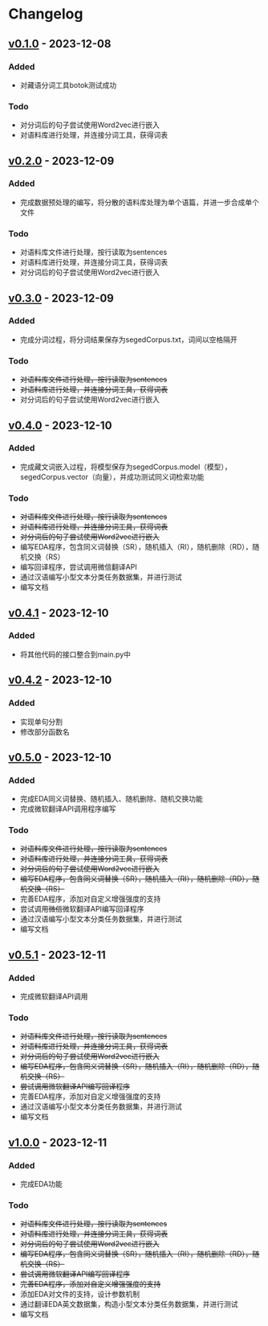 # Changelog

## [v0.1.0](https://github.com/Hana61/TibetanEDA/releases/tag/v0.1.0) - 2023-12-08

### Added

* 对藏语分词工具botok测试成功

### Todo

* 对分词后的句子尝试使用Word2vec进行嵌入
* 对语料库进行处理，并连接分词工具，获得词表

## [v0.2.0](https://github.com/Hana61/TibetanEDA/releases/tag/v0.2.0) - 2023-12-09

### Added

* 完成数据预处理的编写，将分散的语料库处理为单个语篇，并进一步合成单个文件

### Todo

* 对语料库文件进行处理，按行读取为sentences
* 对语料库进行处理，并连接分词工具，获得词表
* 对分词后的句子尝试使用Word2vec进行嵌入

## [v0.3.0](https://github.com/Hana61/TibetanEDA/releases/tag/v0.3.0) - 2023-12-09

### Added

* 完成分词过程，将分词结果保存为segedCorpus.txt，词间以空格隔开

### Todo

* ~~对语料库文件进行处理，按行读取为sentences~~
* ~~对语料库进行处理，并连接分词工具，获得词表~~
* 对分词后的句子尝试使用Word2vec进行嵌入

## [v0.4.0](https://github.com/Hana61/TibetanEDA/releases/tag/v0.4.0) - 2023-12-10

### Added

* 完成藏文词嵌入过程，将模型保存为segedCorpus.model（模型），segedCorpus.vector（向量），并成功测试同义词检索功能

### Todo

* ~~对语料库文件进行处理，按行读取为sentences~~
* ~~对语料库进行处理，并连接分词工具，获得词表~~
* ~~对分词后的句子尝试使用Word2vec进行嵌入~~
* 编写EDA程序，包含同义词替换（SR），随机插入（RI），随机删除（RD），随机交换（RS）
* 编写回译程序，尝试调用微信翻译API
* 通过汉语编写小型文本分类任务数据集，并进行测试
* 编写文档

## [v0.4.1](https://github.com/Hana61/TibetanEDA/releases/tag/v0.4.1) - 2023-12-10

### Added

* 将其他代码的接口整合到main.py中

## [v0.4.2](https://github.com/Hana61/TibetanEDA/releases/tag/v0.4.2) - 2023-12-10

### Added

* 实现单句分割
* 修改部分函数名

## [v0.5.0](https://github.com/Hana61/TibetanEDA/releases/tag/v0.5.0) - 2023-12-10

### Added

* 完成EDA同义词替换、随机插入、随机删除、随机交换功能
* 完成微软翻译API调用程序编写

### Todo

* ~~对语料库文件进行处理，按行读取为sentences~~
* ~~对语料库进行处理，并连接分词工具，获得词表~~
* ~~对分词后的句子尝试使用Word2vec进行嵌入~~
* ~~编写EDA程序，包含同义词替换（SR），随机插入（RI），随机删除（RD），随机交换（RS）~~
* 完善EDA程序，添加对自定义增强强度的支持
* 尝试调用~~微信~~微软翻译API编写回译程序
* 通过汉语编写小型文本分类任务数据集，并进行测试
* 编写文档

## [v0.5.1](https://github.com/Hana61/TibetanEDA/releases/tag/v0.5.1) - 2023-12-11

### Added

* 完成微软翻译API调用

### Todo

* ~~对语料库文件进行处理，按行读取为sentences~~
* ~~对语料库进行处理，并连接分词工具，获得词表~~
* ~~对分词后的句子尝试使用Word2vec进行嵌入~~
* ~~编写EDA程序，包含同义词替换（SR），随机插入（RI），随机删除（RD），随机交换（RS）~~
* ~~尝试调用微软翻译API编写回译程序~~
* 完善EDA程序，添加对自定义增强强度的支持
* 通过汉语编写小型文本分类任务数据集，并进行测试
* 编写文档

## [v1.0.0](https://github.com/Hana61/TibetanEDA/releases/tag/v1.0.0) - 2023-12-11

### Added

* 完成EDA功能

### Todo

* ~~对语料库文件进行处理，按行读取为sentences~~
* ~~对语料库进行处理，并连接分词工具，获得词表~~
* ~~对分词后的句子尝试使用Word2vec进行嵌入~~
* ~~编写EDA程序，包含同义词替换（SR），随机插入（RI），随机删除（RD），随机交换（RS）~~
* ~~尝试调用微软翻译API编写回译程序~~
* ~~完善EDA程序，添加对自定义增强强度的支持~~
* 添加EDA对文件的支持，设计参数机制
* 通过翻译EDA英文数据集，构造小型文本分类任务数据集，并进行测试
* 编写文档
